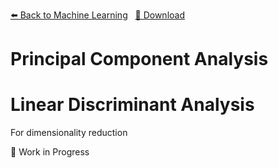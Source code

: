 <!-- Header -->
[⬅️ Back to Machine Learning](https://github.com/JonasKoenig/CodeOnMyMind/tree/master/projects/machine-learning) &nbsp;
[💾 Download](https://minhaskamal.github.io/DownGit/#/home?url=https:%2F%2Fgithub.com%2FJonasKoenig%2FCodeOnMyMind%2Ftree%2Fmaster%2Fprojects%2Fmachine-learning%2Fpca-lda)

# Principal Component Analysis

# Linear Discriminant Analysis

For dimensionality reduction

🚧 Work in Progress
